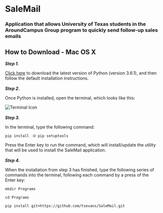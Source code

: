 # SaleMail
### Application that allows University of Texas students in the AroundCampus Group program to quickly send follow-up sales emails


## How to Download - Mac OS X

___Step 1.___ 

[Click here](https://www.python.org/ftp/python/3.6.1/python-3.6.1-macosx10.6.pkg) to download the latest version of Python (version 3.6.1), and then follow the default installation instructions.
<br></br>
___Step 2.___ 

Once Python is installed, open the terminal, which looks like this: 

![Terminal Icon](http://media.idownloadblog.com/wp-content/uploads/2015/01/Terminal-icon-Yosemite-220x220.png)
<br></br>
___Step 3.___ 

In the terminal, type the following command:
```
pip install -U pip setuptools
```
Press the Enter key to run the command, which will install/update the utility that will be used to install the SaleMail application.
<br></br>
___Step 4.___

When the installation from step 3 has finished, type the following series of commands into the terminal, following each command by a press of the Enter key:
```
mkdir Programs
```
```
cd Programs
```
```
pip install git+https://github.com/tsevans/SaleMail.git
```
